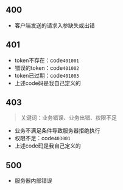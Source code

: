 ## 400
* 客户端发送的请求入参缺失或出错

## 401
* token不存在：code`401001`
* 错误的token：code`401002`
* token已过期：code`401003`
* 上述code码是我自己定义的

## 403
> 关键词：业务错误、业务出错、权限不足
* 业务不满足条件导致服务器拒绝执行
* 权限不足：code`403001`
* 上述code码是我自己定义的

## 500
* 服务器内部错误
